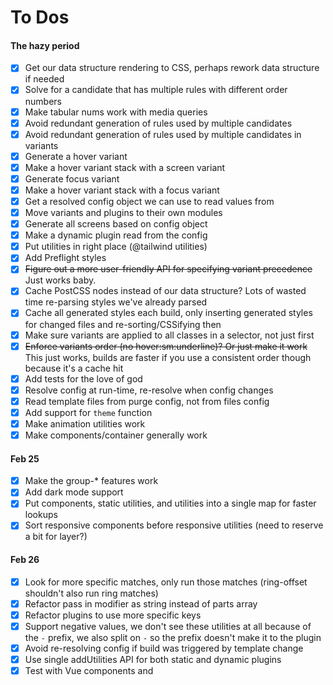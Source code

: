 # To Dos

#### The hazy period

- [x] Get our data structure rendering to CSS, perhaps rework data structure if needed
- [x] Solve for a candidate that has multiple rules with different order numbers
- [x] Make tabular nums work with media queries
- [x] Avoid redundant generation of rules used by multiple candidates
- [x] Avoid redundant generation of rules used by multiple candidates in variants
- [x] Generate a hover variant
- [x] Make a hover variant stack with a screen variant
- [x] Generate focus variant
- [x] Make a hover variant stack with a focus variant
- [x] Get a resolved config object we can use to read values from
- [x] Move variants and plugins to their own modules
- [x] Generate all screens based on config object
- [x] Make a dynamic plugin read from the config
- [x] Put utilities in right place (@tailwind utilities)
- [x] Add Preflight styles
- [x] ~~Figure out a more user-friendly API for specifying variant precedence~~ Just works baby.
- [x] Cache PostCSS nodes instead of our data structure? Lots of wasted time re-parsing styles we've already parsed
- [x] Cache all generated styles each build, only inserting generated styles for changed files and re-sorting/CSSifying then
- [x] Make sure variants are applied to all classes in a selector, not just first
- [x] ~~Enforce variants order (no hover:sm:underline)? Or just make it work~~ This just works, builds are faster if you use a consistent order though because it's a cache hit
- [x] Add tests for the love of god
- [x] Resolve config at run-time, re-resolve when config changes
- [x] Read template files from purge config, not from files config
- [x] Add support for `theme` function
- [x] Make animation utilities work
- [x] Make components/container generally work

#### Feb 25

- [x] Make the group-* features work
- [x] Add dark mode support
- [x] Put components, static utilities, and utilities into a single map for faster lookups
- [x] Sort responsive components before responsive utilities (need to reserve a bit for layer?)

#### Feb 26

- [x] Look for more specific matches, only run those matches (ring-offset shouldn't also run ring matches)
- [x] Refactor pass in modifier as string instead of parts array
- [x] Refactor plugins to use more specific keys
- [x] Support negative values, we don't see these utilities at all because of the `-` prefix, we also split on `-` so the prefix doesn't make it to the plugin
- [x] Avoid re-resolving config if build was triggered by template change
- [x] Use single addUtilities API for both static and dynamic plugins
- [x] Test with Vue components and <style> blocks (tons of watchers?)
- [x] Figure out how to support multiple PostCSS builds (this is extremely common, every Vue style block, every CSS module, etc. Need to be careful about global state)
- [x] Support multiple config formats but probably less than before
- [x] Figure out how to close Chokidar watchers whenever we generate a new context, I think we are leaking them
- [x] Flatten color palette once for performance

#### Feb 27

- [x] Simplify all of the concurrency code, model it more correctly
- [x] Avoid memory leak in contentMatchCache (every time a file is saved with different content this cache grows)
- [x] Figure out when to clear caches
- [x] Test with Laravel mix
- [x] Unify variants and screen variants

#### Feb 28

- [x] Basic @apply support

### Mar 1

- [x] Fix bug with focus:ring-2, we need to add the universal selector still not just strip it out, otherwise it's never added
- [x] Fix cache miss when fetching context for config
- [x] Make existing official plugins work
- [x] Add support for classic plugin API

### Mar 2

- [x] Support container configuration options
- [x] Support complex screens configuration
- [x] Support square brackets for arbitrary values

### Mar 3

- [x] Collapse media queries
- [x] Rebuild when config dependencies change

### Mar 4

- [x] Factor the code in a responsible way
- [x] Add support for custom CSS that supports variants (anything in @layer?)
- [x] Support "dynamic" components
- [x] Support "unconditional" rules — styles that should be included in the CSS no matter what
- [x] Unify components/utilities into single "rules" concept, remove tons of duplication

### Mar 5

- [x] Make rule tuple format support comments and any other node types (@font-face) properly (considering abandoning this entire data structure in favor of PostCSS)
- [x] Unify base styles into the same "rules" abstraction
- [x] Design user-facing API for authoring on-demand plugins

### Mar 8

- [x] Put plugins in deliberate order
- [x] Fix bug with `@apply` populating a cache that caused stale CSS

#### Next

- [ ] Support `modifySelectors` in variant API
- [ ] Make prefixes work
- [ ] Make important work
- [ ] Make separator work
- [ ] Support @apply with custom CSS
- [ ] Support purge safelist (just add entries to candidate list, regexes will be harder though)
- [ ] Only use `transformThemeValue` where necessary
- [ ] Support "dynamic" variants (like group-2, etc.)
- [ ] Refactor plugins to an abstraction that handles negative values, transformThemeValue, etc.
- [ ] Include vendor prefixes for modern browsers by default so autoprefixer is only needed in production?
- [ ] Cache Preflight styles? They only change when the config changes (default font family, border color, etc.)
- [ ] Cache entire PostCSS tree and re-use if no candidate cache misses
- [ ] Move code to a feature flag in Tailwind, hopefully without introducing additional performance costs